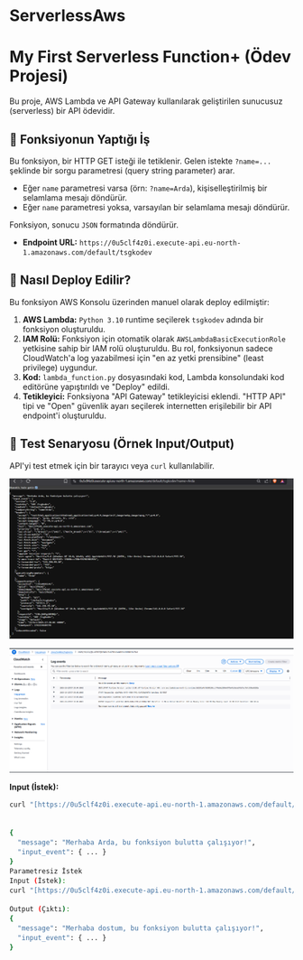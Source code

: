 # ServerlessAws
# My First Serverless Function+ (Ödev Projesi)

Bu proje, AWS Lambda ve API Gateway kullanılarak geliştirilen sunucusuz (serverless) bir API ödevidir.

## 🎯 Fonksiyonun Yaptığı İş

Bu fonksiyon, bir HTTP GET isteği ile tetiklenir. Gelen istekte `?name=...` şeklinde bir sorgu parametresi (query string parameter) arar.

* Eğer `name` parametresi varsa (örn: `?name=Arda`), kişiselleştirilmiş bir selamlama mesajı döndürür.
* Eğer `name` parametresi yoksa, varsayılan bir selamlama mesajı döndürür.

Fonksiyon, sonucu `JSON` formatında döndürür.

* **Endpoint URL:** `https://0u5clf4z0i.execute-api.eu-north-1.amazonaws.com/default/tsgkodev`

## 🚀 Nasıl Deploy Edilir?

Bu fonksiyon AWS Konsolu üzerinden manuel olarak deploy edilmiştir:
1.  **AWS Lambda:** `Python 3.10` runtime seçilerek `tsgkodev` adında bir fonksiyon oluşturuldu.
2.  **IAM Rolü:** Fonksiyon için otomatik olarak `AWSLambdaBasicExecutionRole` yetkisine sahip bir IAM rolü oluşturuldu. Bu rol, fonksiyonun sadece CloudWatch'a log yazabilmesi için "en az yetki prensibine" (least privilege) uygundur.
3.  **Kod:** `lambda_function.py` dosyasındaki kod, Lambda konsolundaki kod editörüne yapıştırıldı ve "Deploy" edildi.
4.  **Tetikleyici:** Fonksiyona "API Gateway" tetikleyicisi eklendi. "HTTP API" tipi ve "Open" güvenlik ayarı seçilerek internetten erişilebilir bir API endpoint'i oluşturuldu.

## 🧪 Test Senaryosu (Örnek Input/Output)

API'yi test etmek için bir tarayıcı veya `curl` kullanılabilir.


![Test Çıktısı Parametreli](GORSELLER/ilk.png)

![Test Çıktısı Parametresiz](GORSELLER/iki.png)


**Input (İstek):**
```bash
curl "[https://0u5clf4z0i.execute-api.eu-north-1.amazonaws.com/default/tsgkodev?name=Arda](https://0u5clf4z0i.execute-api.eu-north-1.amazonaws.com/default/tsgkodev?name=Arda)"


{
  "message": "Merhaba Arda, bu fonksiyon bulutta çalışıyor!",
  "input_event": { ... }
}
Parametresiz İstek
Input (İstek):
curl "[https://0u5clf4z0i.execute-api.eu-north-1.amazonaws.com/default/tsgkodev](https://0u5clf4z0i.execute-api.eu-north-1.amazonaws.com/default/tsgkodev)"

Output (Çıktı):
{
  "message": "Merhaba dostum, bu fonksiyon bulutta çalışıyor!",
  "input_event": { ... }
}
